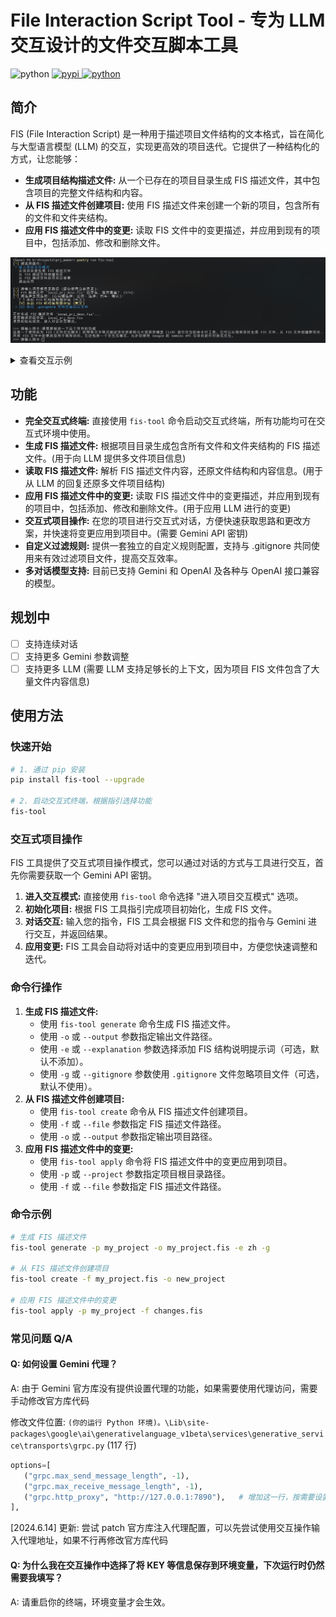# File Interaction Script Tool - 专为 LLM 交互设计的文件交互脚本工具

<div>
   <img src="https://img.shields.io/badge/python-3.9+-6a9.svg" alt="python">
   <a href="https://pypi.python.org/pypi/fis-tool">
      <img src="https://img.shields.io/pypi/v/fis-tool.svg" alt="pypi">
   </a>
   <a href="https://jq.qq.com/?_wv=1027&k=71t9iCT7">
      <img src="https://img.shields.io/badge/加入交流群-636925153-c42.svg" alt="python">
   </a>
</div>

## 简介

FIS (File Interaction Script) 是一种用于描述项目文件结构的文本格式，旨在简化与大型语言模型 (LLM) 的交互，实现更高效的项目迭代。它提供了一种结构化的方式，让您能够：

- **生成项目结构描述文件:** 从一个已存在的项目目录生成 FIS 描述文件，其中包含项目的完整文件结构和内容。
- **从 FIS 描述文件创建项目:** 使用 FIS 描述文件来创建一个新的项目，包含所有的文件和文件夹结构。
- **应用 FIS 描述文件中的变更:** 读取 FIS 文件中的变更描述，并应用到现有的项目中，包括添加、修改和删除文件。

![example](docs/image.png)

<details>

<summary>查看交互示例</summary>

````bash
[?] 请选择操作：:
 > 进入项目交互模式
   从项目目录生成 FIS 描述文件
   从 FIS 描述文件创建项目
   从 FIS 描述文件应用项目变更
   退出应用

[?] 请输入项目根目录路径 (留空使用当前目录): D:\Projects\tarot
[?] FIS 描述文件 'tarot_prj_desc.fis' 已存在，是否覆盖？ (Y/n):
[?] 请选择生成选项：(方向键选择；空格: 选择；回车: 确认):
   [ ] 添加 FIS 结构说明提示词 (中文)
   [X] 添加 FIS 结构说明提示词 (英文)
   [X] 使用 .gitignore 文件过滤项目文件
 > [X] 忽略 .fis 文件

正在生成 FIS 描述文件 'tarot_prj_desc.fis'...
项目描述已保存至: tarot_prj_desc.fis
项目初始化成功，进入对话交互模式。


>>> [Command]: 如你所见，这是一个空目录，请帮我在这个目录下编写一个 python 的交互式塔罗牌占卜游戏，通过与Gemini对话（从环境变量中获取api_key）来解释占卜结果，请 给出一个完整的项目结构

>>> [Gemini]: ```fis
{/*
This is a Python-based interactive tarot reading game that uses the Gemini API
for interpretation.

This project contains the following files:
- main.py: Main script for the game loop and user interaction.
- tarot.py:  Module containing tarot card data and interpretation logic.
- gemini_api.py: Module for interacting with the Gemini API.

This structure assumes you have your Gemini API key stored in an environment variable
named "GEMINI_API_KEY".
*/}

$$$ main.py
import random
from tarot import TarotDeck
from gemini_api import get_gemini_interpretation

def main():
    """Main function to run the interactive tarot reading game."""

    deck = TarotDeck()
    deck.shuffle()

    while True:
        input("Press Enter to draw a card, or type 'quit' to exit: ")
        if input == 'quit':
            break

        card = deck.draw_card()
        print(f"\nYou drew: {card.name}")

        if card.reversed:
            print("The card is reversed.")

        print("\nInterpretation:")
        interpretation = get_gemini_interpretation(card.name, card.reversed)
        print(interpretation)

if __name__ == "__main__":
    main()

$$$ tarot.py
class TarotCard:
    """Represents a single tarot card."""

    def __init__(self, name, meaning, reversed_meaning):
        self.name = name
        self.meaning = meaning
        self.reversed_meaning = reversed_meaning
        self.reversed = False

class TarotDeck:
    """Represents a deck of tarot cards."""

    def __init__(self):
        """Initializes a deck with Major Arcana cards."""

        self.cards = [
            TarotCard("The Fool", "New beginnings, innocence, spontaneity", "Recklessness, naivety, holding back"),
            TarotCard("The Magician", "Manifestation, power, action", "Manipulation, illusions, poor planning"),
            TarotCard("The High Priestess", "Intuition, subconscious, inner wisdom", "Secrets, hidden agendas, lack of clarity"),
            # ... Add the rest of the Major Arcana cards ...
        ]

    def shuffle(self):
        """Shuffles the deck of cards."""

        random.shuffle(self.cards)

    def draw_card(self):
        """Draws a random card from the deck."""

        card = random.choice(self.cards)
        card.reversed = random.choice([True, False])  # 50% chance of reversed
        return card

$$$ gemini_api.py
import os
import requests

def get_gemini_interpretation(card_name, reversed=False):
    """Gets a tarot card interpretation from the Gemini API."""

    api_key = os.environ.get("GEMINI_API_KEY")
    if not api_key:
        raise ValueError("GEMINI_API_KEY environment variable not set.")

    prompt = (
        f"Provide a concise and insightful interpretation for the tarot card '{card_name}' "
        f"{'in its reversed position' if reversed else ''}."
    )

    headers = {
        "Authorization": f"Bearer {api_key}",
        "Content-Type": "application/json",
    }
    data = {"prompt": prompt}

    response = requests.post("https://api.gemini.com/v1/generate", headers=headers, json=data)
    response.raise_for_status()  # Raise an exception for bad status codes

    interpretation = response.json()["choices"][0]["text"].strip()
    return interpretation

\```

>>> [Command]: /apply
正在应用最新 FIS 变更...
[?] 应用 FIS 变更将直接覆盖现有项目文件，请确保可以通过 git 等工具恢复项目文件，确定继续？ (y/N): y

创建文件 main.py
创建文件 tarot.py
创建文件 gemini_api.py
[?] 是否更新 FIS 描述文件？ (Y/n): y
项目描述已保存至: tarot_prj_desc.fis
FIS 描述文件 'tarot_prj_desc.fis' 更新成功。

>>> [Command]:
````

</details>

## 功能

- **完全交互式终端:** 直接使用 `fis-tool` 命令启动交互式终端，所有功能均可在交互式环境中使用。
- **生成 FIS 描述文件:** 根据项目目录生成包含所有文件和文件夹结构的 FIS 描述文件。(用于向 LLM 提供多文件项目信息)
- **读取 FIS 描述文件:** 解析 FIS 描述文件内容，还原文件结构和内容信息。(用于从 LLM 的回复还原多文件项目结构)
- **应用 FIS 描述文件中的变更:** 读取 FIS 描述文件中的变更描述，并应用到现有的项目中，包括添加、修改和删除文件。(用于应用 LLM 进行的变更)
- **交互式项目操作:** 在您的项目进行交互式对话，方便快速获取思路和更改方案，并快速将变更应用到项目中。(需要 Gemini API 密钥)
- **自定义过滤规则:** 提供一套独立的自定义规则配置，支持与 .gitignore 共同使用来有效过滤项目文件，提高交互效率。
- **多对话模型支持:** 目前已支持 Gemini 和 OpenAI 及各种与 OpenAI 接口兼容的模型。

## 规划中

- [ ] 支持连续对话
- [ ] 支持更多 Gemini 参数调整
- [ ] 支持更多 LLM (需要 LLM 支持足够长的上下文，因为项目 FIS 文件包含了大量文件内容信息)

## 使用方法

### 快速开始

```bash
# 1. 通过 pip 安装
pip install fis-tool --upgrade

# 2. 启动交互式终端，根据指引选择功能
fis-tool
```

### 交互式项目操作

FIS 工具提供了交互式项目操作模式，您可以通过对话的方式与工具进行交互，首先你需要获取一个 Gemini API 密钥。

1. **进入交互模式:** 直接使用 `fis-tool` 命令选择 "进入项目交互模式" 选项。
2. **初始化项目:** 根据 FIS 工具指引完成项目初始化，生成 FIS 文件。
3. **对话交互:** 输入您的指令，FIS 工具会根据 FIS 文件和您的指令与 Gemini 进行交互，并返回结果。
4. **应用变更:** FIS 工具会自动将对话中的变更应用到项目中，方便您快速调整和迭代。

### 命令行操作

1. **生成 FIS 描述文件:**
   - 使用 `fis-tool generate` 命令生成 FIS 描述文件。
   - 使用 `-o` 或 `--output` 参数指定输出文件路径。
   - 使用 `-e` 或 `--explanation` 参数选择添加 FIS 结构说明提示词（可选，默认不添加）。
   - 使用 `-g` 或 `--gitignore` 参数使用 `.gitignore` 文件忽略项目文件（可选，默认不使用）。
2. **从 FIS 描述文件创建项目:**
   - 使用 `fis-tool create` 命令从 FIS 描述文件创建项目。
   - 使用 `-f` 或 `--file` 参数指定 FIS 描述文件路径。
   - 使用 `-o` 或 `--output` 参数指定输出项目路径。
3. **应用 FIS 描述文件中的变更:**
   - 使用 `fis-tool apply` 命令将 FIS 描述文件中的变更应用到项目。
   - 使用 `-p` 或 `--project` 参数指定项目根目录路径。
   - 使用 `-f` 或 `--file` 参数指定 FIS 描述文件路径。

### 命令示例

```bash
# 生成 FIS 描述文件
fis-tool generate -p my_project -o my_project.fis -e zh -g

# 从 FIS 描述文件创建项目
fis-tool create -f my_project.fis -o new_project

# 应用 FIS 描述文件中的变更
fis-tool apply -p my_project -f changes.fis
```

### 常见问题 Q/A

#### Q: 如何设置 Gemini 代理？

A: 由于 Gemini 官方库没有提供设置代理的功能，如果需要使用代理访问，需要手动修改官方库代码

修改文件位置: `(你的运行 Python 环境)。\Lib\site-packages\google\ai\generativelanguage_v1beta\services\generative_service\transports\grpc.py` (117 行)

```python
options=[
   ("grpc.max_send_message_length", -1),
   ("grpc.max_receive_message_length", -1),
   ("grpc.http_proxy", "http://127.0.0.1:7890"),   # 增加这一行，按需要设置为你的代理地址
],
```

[2024.6.14] 更新: 尝试 patch 官方库注入代理配置，可以先尝试使用交互操作输入代理地址，如果不行再修改官方库代码

#### Q: 为什么我在交互操作中选择了将 KEY 等信息保存到环境变量，下次运行时仍然需要我填写？

A: 请重启你的终端，环境变量才会生效。
